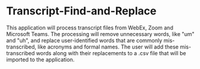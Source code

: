 # Transcript-Find-and-Replace

This application will process transcript files from WebEx, Zoom and Microsoft Teams. The processing will remove unnecessary words, like "um" and "uh", and 
replace user-identified words that are commonly mis-transcribed, like acronyms and formal names. The user will add these mis-transcribed words along with 
their replacements to a .csv file that will be imported to the application.

